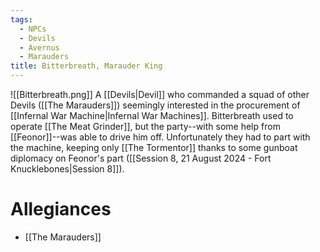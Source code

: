 ```yaml
---
tags:
  - NPCs
  - Devils
  - Avernus
  - Marauders
title: Bitterbreath, Marauder King
---
```

![[Bitterbreath.png]]
A [[Devils|Devil]] who commanded a squad of other Devils ([[The Marauders]]) seemingly interested in the procurement of [[Infernal War Machine|Infernal War Machines]]. Bitterbreath used to operate [[The Meat Grinder]], but the party--with some help from [[Feonor]]--was able to drive him off. Unfortunately they had to part with the machine, keeping only [[The Tormentor]] thanks to some gunboat diplomacy on Feonor's part ([[Session 8, 21 August 2024 - Fort Knucklebones|Session 8]]).
# Allegiances
- [[The Marauders]]